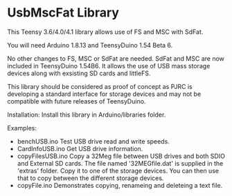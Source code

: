# UsbMscFat Library

This Teensy 3.6/4.0/4.1 library allows use of FS and MSC with SdFat.

You will need Arduino 1.8.13 and TeensyDuino 1.54 Beta 6.

No other changes to FS, MSC or SdFat are needed. SdFat and MSC are now included in TeensyDuino 1.54B6.
It allows the use of USB mass storage devices along with exsisting SD cards and littleFS.

This library should be considered as proof of concept as PJRC is developing a standard interface for storage devices and may not be compatible with future releases of TeensyDuino.

Installation:
  Install this library in Arduino/libraries folder.
  
Examples:
- benchUSB.ino     Test USB drive read and write speeds.
- CardInfoUSB.ino  Get USB drive information.
- copyFilesUSB.ino Copy a 32Meg file between USB drives and both SDIO and External SD cards.
                   The file named '32MEGfile.dat' is supplied in the 'extras' folder.
                   Copy it to one of the storage devices. You can then use that to copy
                   between the different storage devices.
- copyFile.ino     Demonstrates copying, renameing and deleteing a text file.
